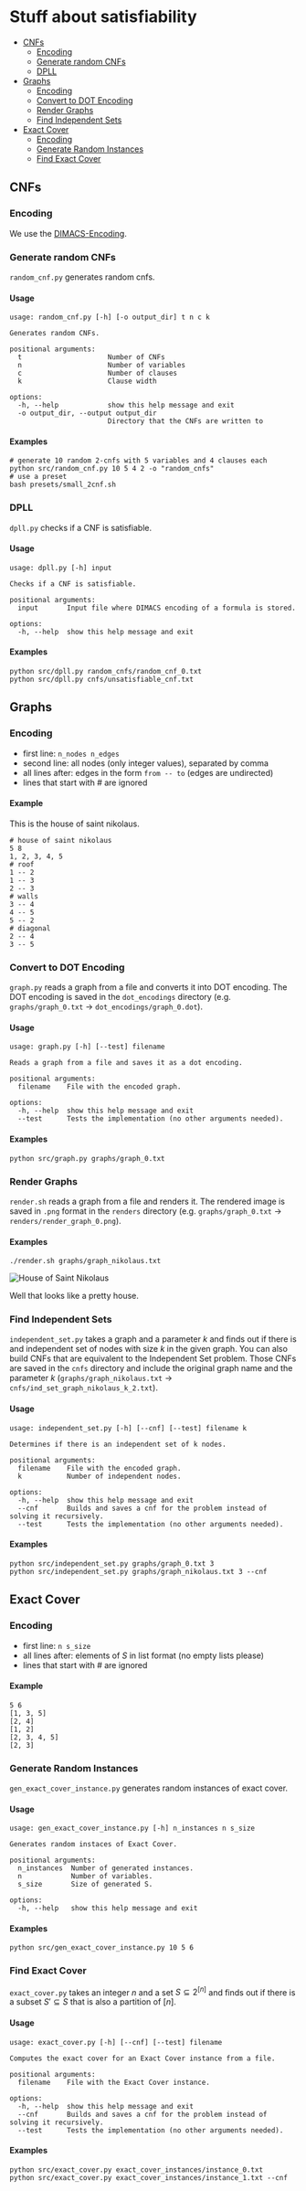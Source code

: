 # Stuff about satisfiability

- [CNFs](#cnfs)
  - [Encoding](#encoding)
  - [Generate random CNFs](#generate-random-cnfs)
  - [DPLL](#dpll)
- [Graphs](#graphs)
  - [Encoding](#encoding-1)
  - [Convert to DOT Encoding](#convert-to-dot-encoding)
  - [Render Graphs](#render-graphs)
  - [Find Independent Sets](#find-independent-sets)
- [Exact Cover](#exact-cover)
  - [Encoding](#encoding-2)
  - [Generate Random Instances](#generate-random-instances)
  - [Find Exact Cover](#find-exact-cover)

## CNFs

### Encoding

We use the [DIMACS-Encoding](http://beyondnp.org/static/media/uploads/docs/satformat.pdf).

### Generate random CNFs

`random_cnf.py` generates random cnfs.

#### Usage

```text
usage: random_cnf.py [-h] [-o output_dir] t n c k

Generates random CNFs.

positional arguments:
  t                     Number of CNFs
  n                     Number of variables
  c                     Number of clauses
  k                     Clause width

options:
  -h, --help            show this help message and exit
  -o output_dir, --output output_dir
                        Directory that the CNFs are written to
```

#### Examples

```text
# generate 10 random 2-cnfs with 5 variables and 4 clauses each
python src/random_cnf.py 10 5 4 2 -o "random_cnfs"
# use a preset
bash presets/small_2cnf.sh
```

### DPLL

`dpll.py` checks if a CNF is satisfiable.

#### Usage

```text
usage: dpll.py [-h] input

Checks if a CNF is satisfiable.

positional arguments:
  input       Input file where DIMACS encoding of a formula is stored.

options:
  -h, --help  show this help message and exit
```

#### Examples

```text
python src/dpll.py random_cnfs/random_cnf_0.txt
python src/dpll.py cnfs/unsatisfiable_cnf.txt
```

## Graphs

### Encoding

- first line: `n_nodes n_edges`
- second line: all nodes (only integer values), separated by comma
- all lines after: edges in the form `from -- to` (edges are undirected)
- lines that start with \# are ignored

#### Example

This is the house of saint nikolaus.

```text
# house of saint nikolaus
5 8
1, 2, 3, 4, 5
# roof
1 -- 2
1 -- 3
2 -- 3
# walls
3 -- 4
4 -- 5
5 -- 2
# diagonal
2 -- 4
3 -- 5
```

### Convert to DOT Encoding

`graph.py` reads a graph from a file and converts it into DOT encoding. The DOT encoding is saved in the `dot_encodings` directory (e.g. `graphs/graph_0.txt` -> `dot_encodings/graph_0.dot`).

#### Usage

```text
usage: graph.py [-h] [--test] filename

Reads a graph from a file and saves it as a dot encoding.

positional arguments:
  filename    File with the encoded graph.

options:
  -h, --help  show this help message and exit
  --test      Tests the implementation (no other arguments needed).
```

#### Examples

```text
python src/graph.py graphs/graph_0.txt
```

### Render Graphs

`render.sh` reads a graph from a file and renders it. The rendered image is saved in `.png` format in the `renders` directory (e.g. `graphs/graph_0.txt` -> `renders/render_graph_0.png`).

#### Examples

```text
./render.sh graphs/graph_nikolaus.txt
```

![House of Saint Nikolaus](renders/render_graph_nikolaus.png)

Well that looks like a pretty house.

### Find Independent Sets

`independent_set.py` takes a graph and a parameter $k$ and finds out if there is and independent set of nodes with size $k$ in the given graph. You can also build CNFs that are equivalent to the Independent Set problem. Those CNFs are saved in the `cnfs` directory and include the original graph name and the parameter $k$ (`graphs/graph_nikolaus.txt` -> `cnfs/ind_set_graph_nikolaus_k_2.txt`).

#### Usage

```text
usage: independent_set.py [-h] [--cnf] [--test] filename k

Determines if there is an independent set of k nodes.

positional arguments:
  filename    File with the encoded graph.
  k           Number of independent nodes.

options:
  -h, --help  show this help message and exit
  --cnf       Builds and saves a cnf for the problem instead of solving it recursively.
  --test      Tests the implementation (no other arguments needed).
```

#### Examples

```text
python src/independent_set.py graphs/graph_0.txt 3
python src/independent_set.py graphs/graph_nikolaus.txt 3 --cnf
```

## Exact Cover

### Encoding

- first line: `n s_size`
- all lines after: elements of $S$ in list format (no empty lists please)
- lines that start with \# are ignored

#### Example

```text
5 6
[1, 3, 5]
[2, 4]
[1, 2]
[2, 3, 4, 5]
[2, 3]
```

### Generate Random Instances

`gen_exact_cover_instance.py` generates random instances of exact cover.

#### Usage

```text
usage: gen_exact_cover_instance.py [-h] n_instances n s_size

Generates random instaces of Exact Cover.

positional arguments:
  n_instances  Number of generated instances.
  n            Number of variables.
  s_size       Size of generated S.

options:
  -h, --help   show this help message and exit
```

#### Examples

```text
python src/gen_exact_cover_instance.py 10 5 6
```

### Find Exact Cover

`exact_cover.py` takes an integer $n$ and a set $S \subseteq 2^[n]$ and finds out if there is a subset $S' \subseteq S$ that is also a partition of $[n]$.

#### Usage

```text
usage: exact_cover.py [-h] [--cnf] [--test] filename

Computes the exact cover for an Exact Cover instance from a file.

positional arguments:
  filename    File with the Exact Cover instance.

options:
  -h, --help  show this help message and exit
  --cnf       Builds and saves a cnf for the problem instead of solving it recursively.
  --test      Tests the implementation (no other arguments needed).
```

#### Examples

```text
python src/exact_cover.py exact_cover_instances/instance_0.txt
python src/exact_cover.py exact_cover_instances/instance_1.txt --cnf
```
